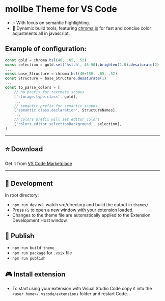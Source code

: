 # mollbe Theme for VS Code

* 🎶 With focus on semantic highlighting.
* 🎨 Dynamic build tools, featuring [chroma.js](https://gka.github.io/chroma.js/) for fast and concise color adjustments all in javascript.

## Example of configuration:
```javascript
const gold = chroma.hsl(46, .65, .52)
const selection = gold.set('hsl.h', 46-90).brighten(2.0).desaturate(2)
...
const base_Structure = chroma.hsl(46+180, .65, .52)
const Structure = base_Structure.desaturate(1)
...
const to_parse_colors = [
    // no prefix for textmate scopes
    ['storage.type.class', gold],
    ...
    // semantic prefix for semantic scopes
    ['semantic.class.declaration', StructureNames],
    ...
    // colors prefix will set editor colors
    ['colors.editor.selectionBackground', selection],
]
```


---

## ⭐ Download
Get it from [VS Code Marketplace](https://sdfasdfasdf/)

---


## 🧤 Development
In root directory:
* `npm run dev` will watch src/directory and build the output in `themes/`
* Press `F5` to open a new window with your extension loaded.
* Changes to the theme file are automatically applied to the Extension Development Host window.


## 🚀 Publish
* `npm run build theme`
* `npm run package` for `.vsix` file
* `npm run publish`

## 🎮 Install extension
* To start using your extension with Visual Studio Code copy it into the `<user home>/.vscode/extensions` folder and restart Code.
